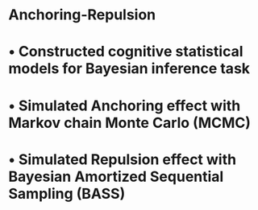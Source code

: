 # Anchoring-Repulsion

# • Constructed cognitive statistical models for Bayesian inference task
# • Simulated Anchoring effect with Markov chain Monte Carlo (MCMC)
# • Simulated Repulsion effect with Bayesian Amortized Sequential Sampling (BASS)
